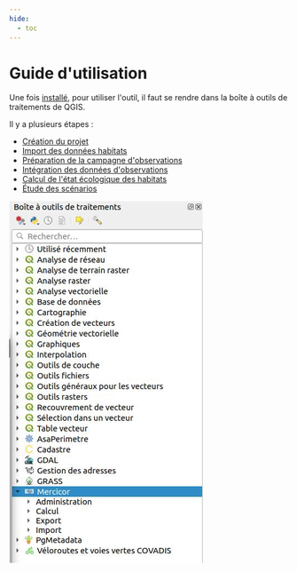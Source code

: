 ```yaml
---
hide:
  - toc
---
```


# Guide d'utilisation

Une fois [installé](./installation.md), pour utiliser l'outil, il faut se rendre dans la boîte à outils de traitements de QGIS.

Il y a plusieurs étapes : 

* [Création du projet](./initialisation-projet.md)
* [Import des données habitats](./import-donnees-habitats.md)
* [Préparation de la campagne d'observations](./preparation-observations.md)
* [Intégration des données d'observations](./integration-campagne.md)
* [Calcul de l'état écologique des habitats](./calcul-etat-ecologique.md)
* [Étude des scénarios](./etude-scenario.md)

![create_gpkg](media/mercicor-barre_outils.jpg)
